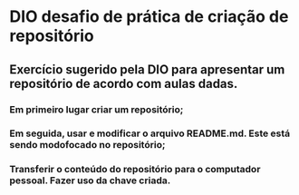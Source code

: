 # DIO desafio de prática de criação de repositório
## Exercício sugerido pela DIO para apresentar um repositório de acordo com aulas dadas.
### Em primeiro lugar criar um repositório;
### Em seguida, usar e modificar o arquivo README.md. Este está sendo modofocado no repositório;
### Transferir o conteúdo do repositório para o computador pessoal. Fazer uso da chave criada.
